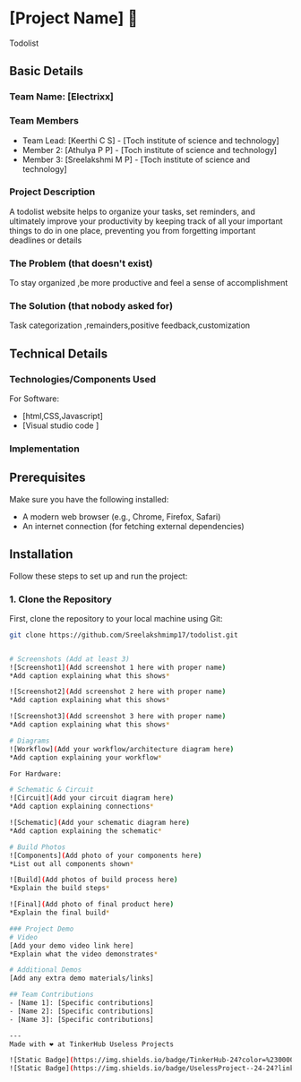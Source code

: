 

# [Project Name] 🎯
Todolist

## Basic Details
### Team Name: [Electrixx]


### Team Members
- Team Lead: [Keerthi C S] - [Toch institute of science and technology]
- Member 2: [Athulya P P] - [Toch institute of science and technology]
- Member 3: [Sreelakshmi M P] - [Toch institute of science and technology]

### Project Description
A todolist website helps to organize your tasks, set reminders, and ultimately improve your productivity by keeping track of all your important things to do in one place, preventing you from forgetting important deadlines or details

### The Problem (that doesn't exist)
To stay organized ,be more productive and feel a sense of accomplishment

### The Solution (that nobody asked for)
Task categorization ,remainders,positive feedback,customization

## Technical Details
### Technologies/Components Used
For Software:
- [html,CSS,Javascript]
- [Visual studio code ]


### Implementation

## Prerequisites

Make sure you have the following installed:

- A modern web browser (e.g., Chrome, Firefox, Safari)
- An internet connection (for fetching external dependencies)

## Installation

Follow these steps to set up and run the project:

### 1. Clone the Repository

First, clone the repository to your local machine using Git:

```bash
git clone https://github.com/Sreelakshmimp17/todolist.git


# Screenshots (Add at least 3)
![Screenshot1](Add screenshot 1 here with proper name)
*Add caption explaining what this shows*

![Screenshot2](Add screenshot 2 here with proper name)
*Add caption explaining what this shows*

![Screenshot3](Add screenshot 3 here with proper name)
*Add caption explaining what this shows*

# Diagrams
![Workflow](Add your workflow/architecture diagram here)
*Add caption explaining your workflow*

For Hardware:

# Schematic & Circuit
![Circuit](Add your circuit diagram here)
*Add caption explaining connections*

![Schematic](Add your schematic diagram here)
*Add caption explaining the schematic*

# Build Photos
![Components](Add photo of your components here)
*List out all components shown*

![Build](Add photos of build process here)
*Explain the build steps*

![Final](Add photo of final product here)
*Explain the final build*

### Project Demo
# Video
[Add your demo video link here]
*Explain what the video demonstrates*

# Additional Demos
[Add any extra demo materials/links]

## Team Contributions
- [Name 1]: [Specific contributions]
- [Name 2]: [Specific contributions]
- [Name 3]: [Specific contributions]

---
Made with ❤️ at TinkerHub Useless Projects 

![Static Badge](https://img.shields.io/badge/TinkerHub-24?color=%23000000&link=https%3A%2F%2Fwww.tinkerhub.org%2F)
![Static Badge](https://img.shields.io/badge/UselessProject--24-24?link=https%3A%2F%2Fwww.tinkerhub.org%2Fevents%2FQ2Q1TQKX6Q%2FUseless%2520Projects)




